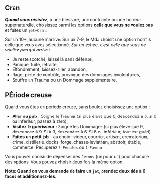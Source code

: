 ## Cran

***Quand vous résistez***, à une blessure, une contrainte ou une horreur
supernaturelle, choisissez parmi les options **celle que vous ne voulez pas**
et faites un `jet+Cran`.

Sur un 10+, aucune n'arrive. Sur un 7-9, le MdJ choisit une option hormis celle
que vous avez sélectionné. *Sur un échec, c'est celle que vous ne vouliez pas
qui arrive !*

* Je reste scotché, laissé là sans défense,
* Panique, fuite, retraite,
* Effondrement, laissez-aller, abandon,
* Rage, perte de contrôle, provoque des dommages involontaires,
* Souffre un Trauma ou un Dommage supplémentaire.

## PÉriode creuse

Quand vous êtes en période creuse, sans boulot, choisissez une option :

* **Aller au pub** : Soigne le Trauma (si plus élevé que 6, descendez à 6, si
  6 ou inférieur, passez à zéro),
* **Visitez le guérisseur** : Soigne les Dommages (si plus élevé que 9,
  descendez à 9. Si à 9, descendez à 6. Si 6 ou inférieur, tout est guéri)
* **Faites un petit job** - au choix : videur, courrier, artisan, crematorium,
  crime, distillerie, docks, forge, chasse-leviathan, abattoir, étable,
  commerce. Récupérez `2-Pécules` ou `1-Faveur`

Vous pouvez choisir de dépenser des `Jetons` (un pour un) pour chacune des
options. Vous pouvez choisir deux fois la même option.

**Note: Quand on vous demande de faire un `jet`, prendez deux dés à 6 faces et 
additionnez-les.**
